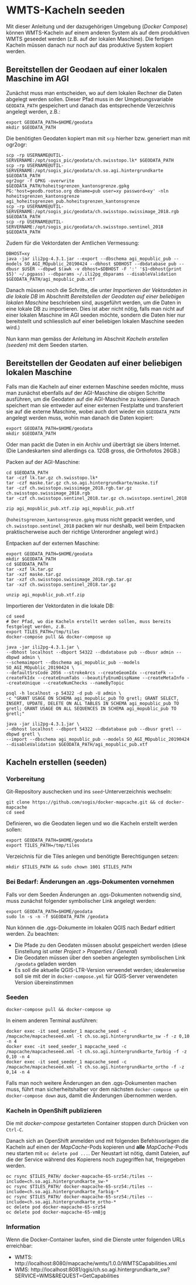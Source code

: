 # WMTS-Kacheln seeden

Mit dieser Anleitung und der dazugehörigen Umgebung (_Docker Compose_) können WMTS-Kacheln auf einem anderen System als auf dem produktiven WMTS geseedet werden (z.B. auf der lokalen Maschine). Die fertigen Kacheln müssen danach nur noch auf das produktive System kopiert werden.


## Bereitstellen der Geodaen auf einer lokalen Maschine im AGI

Zunächst muss man entscheiden, wo auf dem lokalen Rechner die Daten abgelegt werden sollen. Dieser Pfad muss in der Umgebungsvariable `GEODATA_PATH` gespeichert und danach das entsprechende Verzeichnis angelegt werden, z.B.:

```
export GEODATA_PATH=$HOME/geodata
mkdir $GEODATA_PATH
```

Die benötigten Geodaten kopiert man mit `scp` hierher bzw. generiert man mit ogr2ogr:

```
scp -rp USERNAME@UTIL-SERVERNAME:/opt/sogis_pic/geodata/ch.swisstopo.lk* $GEODATA_PATH
scp -rp USERNAME@UTIL-SERVERNAME:/opt/sogis_pic/geodata/ch.so.agi.hintergrundkarte $GEODATA_PATH
ogr2ogr -f GPKG -overwrite $GEODATA_PATH/hoheitsgrenzen_kantonsgrenze.gpkg PG:'host=geodb.rootso.org dbname=pub user=xy password=xy' -nln hoheitsgrenzen_kantonsgrenze agi_hoheitsgrenzen_pub.hoheitsgrenzen_kantonsgrenze
scp -rp USERNAME@UTIL-SERVERNAME:/opt/sogis_pic/geodata/ch.swisstopo.swissimage_2018.rgb $GEODATA_PATH
scp -rp USERNAME@UTIL-SERVERNAME:/opt/sogis_pic/geodata/ch.swisstopo.sentinel_2018 $GEODATA_PATH
```

Zudem für die Vektordaten der Amtlichen Vermessung:

```
DBHOST=xy
java -jar ili2pg-4.3.1.jar --export --dbschema agi_mopublic_pub --models SO_AGI_MOpublic_20190424 --dbhost $DBHOST --dbdatabase pub --dbusr $USER --dbpwd $(awk -v dbhost=$DBHOST -F ':' '$1~dbhost{print $5}' ~/.pgpass) --dbparams ~/.ili2pg_dbparams --disableValidation $GEODATA_PATH/agi_mopublic_pub.xtf
```

Danach müssen noch die Schritte, die unter _Importieren der Vektordaten in die lokale DB_ im Abschnitt _Bereitstellen der Geodaten auf einer beliebigen lokalen Maschine_ beschrieben sind, ausgeführt werden, um die Daten in eine lokale DB zu importieren. Dies ist aber nicht nötig, falls man nicht auf einer lokalen Maschine im AGI seeden möchte, sondern die Daten hier nur bereitstellt und schliesslich auf einer beliebigen lokalen Maschine seeden wird.)

Nun kann man gemäss der Anleitung im Abschnit _Kacheln erstellen (seeden)_ mit dem Seeden starten.


## Bereitstellen der Geodaten auf einer beliebigen lokalen Maschine

Falls man die Kacheln auf einer externen Maschine seeden möchte, muss man zunächst ebenfalls auf der AGI-Maschine die obigen Schritte ausführen, um die Geodaten auf die AGI-Maschine zu kopieren. Danach speichert man sie entweder auf einer externen Festplatte und transferiert sie auf die externe Maschine, wobei auch dort wieder ein `$GEODATA_PATH` angelegt werden muss, wohin man danach die Daten kopiert:

```
export GEODATA_PATH=$HOME/geodata
mkdir $GEODATA_PATH
```

Oder man packt die Daten in ein Archiv und überträgt sie übers Internet. (Die Landeskarten sind allerdings ca. 12GB gross, die Orthofotos 26GB.)

Packen auf der AGI-Maschine:

```
cd $GEODATA_PATH
tar -czf lk.tar.gz ch.swisstopo.lk*
tar -czf maske.tar.gz ch.so.agi.hintergrundkarte/maske.tif
tar -czf ch.swisstopo.swissimage_2018.rgb.tar.gz ch.swisstopo.swissimage_2018.rgb
tar -czf ch.swisstopo.sentinel_2018.tar.gz ch.swisstopo.sentinel_2018

zip agi_mopublic_pub.xtf.zip agi_mopublic_pub.xtf
```
(`hoheitsgrenzen_kantonsgrenze.gpkg` muss nicht gepackt werden, und `ch.swisstopo.sentinel_2018` packen wir nur deshalb, weil beim Entpacken praktischerweise auch der richtige Unterordner angelegt wird.)

Entpacken auf der externen Maschine:

```
export GEODATA_PATH=$HOME/geodata
mkdir $GEODATA_PATH
cd $GEODATA_PATH
tar -xzf lk.tar.gz
tar -xzf maske.tar.gz
tar -xzf ch.swisstopo.swissimage_2018.rgb.tar.gz
tar -xzf ch.swisstopo.sentinel_2018.tar.gz

unzip agi_mopublic_pub.xtf.zip
```

Importieren der Vektordaten in die lokale DB:

```
cd seed
# Der Pfad, wo die Kacheln erstellt werden sollen, muss bereits festgelegt werden, z.B.
export TILES_PATH=/tmp/tiles
docker-compose pull && docker-compose up

java -jar ili2pg-4.3.1.jar \
--dbhost localhost --dbport 54322 --dbdatabase pub --dbusr admin --dbpwd admin \
--schemaimport --dbschema agi_mopublic_pub --models SO_AGI_MOpublic_20190424 \
--defaultSrsCode 2056 --strokeArcs --createGeomIdx --createFk --createFkIdx --createEnumTabs --beautifyEnumDispName --createMetaInfo --createUnique --createNumChecks --nameByTopic

psql -h localhost -p 54322 -d pub -U admin \
-c "GRANT USAGE ON SCHEMA agi_mopublic_pub TO gretl; GRANT SELECT, INSERT, UPDATE, DELETE ON ALL TABLES IN SCHEMA agi_mopublic_pub TO gretl; GRANT USAGE ON ALL SEQUENCES IN SCHEMA agi_mopublic_pub TO gretl;"

java -jar ili2pg-4.3.1.jar \
--dbhost localhost --dbport 54322 --dbdatabase pub --dbusr gretl --dbpwd gretl \
--import --dbschema agi_mopublic_pub --models SO_AGI_MOpublic_20190424 --disableValidation $GEODATA_PATH/agi_mopublic_pub.xtf
```

## Kacheln erstellen (seeden)

### Vorbereitung

Git-Repository auschecken und ins `seed`-Unterverzeichnis wechseln:

```
git clone https://github.com/sogis/docker-mapcache.git && cd docker-mapcache
cd seed
```

Definieren, wo die Geodaten liegen und wo die Kacheln erstellt werden sollen:

```
export GEODATA_PATH=$HOME/geodata
export TILES_PATH=/tmp/tiles
```

Verzeichnis für die Tiles anlegen und benötigte Berechtigungen setzen:

```
mkdir $TILES_PATH && sudo chown 1001 $TILES_PATH
```

### Bei Bedarf: Änderungen an .qgs-Dokumenten vornehmen

Falls vor dem Seeden Änderungen an .qgs-Dokumenten notwendig sind, muss zunächst folgender symbolischer Link angelegt werden:

```
export GEODATA_PATH=$HOME/geodata
sudo ln -s -n -f $GEODATA_PATH /geodata
```

Nun können die .qgs-Dokumente im lokalen QGIS nach Bedarf editiert werden. Zu beachten:
* Die Pfade zu den Geodaten müssen absolut gespeichert werden (diese Einstellung ist unter _Project > Properties / General_)
* Die Geodaten müssen über den soeben angelegten symbolischen Link `/geodata` geladen werden
* Es soll die aktuelle QGIS-LTR-Version verwendet werden; idealerweise soll sie mit der in `docker-compose.yml` für QGIS-Server verwendeten Version übereinstimmen

### Seeden

```
docker-compose pull && docker-compose up
```

In einem anderen Terminal ausführen:

```
docker exec -it seed_seeder_1 mapcache_seed -c /mapcache/mapcacheseed.xml -t ch.so.agi.hintergrundkarte_sw -f -z 0,10 -n 4
docker exec -it seed_seeder_1 mapcache_seed -c /mapcache/mapcacheseed.xml -t ch.so.agi.hintergrundkarte_farbig -f -z 0,10 -n 4
docker exec -it seed_seeder_1 mapcache_seed -c /mapcache/mapcacheseed.xml -t ch.so.agi.hintergrundkarte_ortho -f -z 0,14 -n 4
```

Falls man noch weitere Änderungen an den .qgs-Dokumenten machen muss, führt man sicherheitshalber vor dem nächsten `docker-compose up` ein `docker-compose down` aus, damit die Änderungen übernommen werden.

### Kacheln in OpenShift publizieren

Die mit *docker-compose* gestarteten Container stoppen durch Drücken von `Ctrl-C`.

Danach sich an OpenShift anmelden und mit folgenden Befehlsvorlagen die Kacheln auf einen der *MapCache*-Pods kopieren und **alle** *MapCache*-Pods neu starten mit `oc delete pod ...`. Der Neustart ist nötig, damit Dateien, auf die der Service während des Kopierens noch zugegriffen hat, freigegeben werden.

```
oc rsync $TILES_PATH/ docker-mapcache-65-srz54:/tiles --include=ch.so.agi.hintergrundkarte_sw-*
oc rsync $TILES_PATH/ docker-mapcache-65-srz54:/tiles --include=ch.so.agi.hintergrundkarte_farbig-*
oc rsync $TILES_PATH/ docker-mapcache-65-srz54:/tiles --include=ch.so.agi.hintergrundkarte_ortho-*
oc delete pod docker-mapcache-65-srz54
oc delete pod docker-mapcache-65-vm8jg
```

### Information

Wenn die Docker-Container laufen, sind die Dienste unter folgenden URLs erreichbar:
* WMTS: http://localhost:8080/mapcache/wmts/1.0.0/WMTSCapabilities.xml
* WMS: http://localhost:8081/qgis/ch.so.agi.hintergrundkarte_sw?SERVICE=WMS&REQUEST=GetCapabilities

